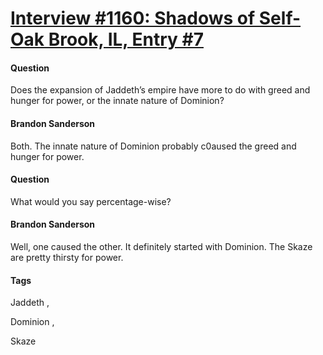 # [Interview #1160: Shadows of Self-Oak Brook, IL, Entry #7](https://www.theoryland.com/intvmain.php?i=1160#7)

#### Question

Does the expansion of Jaddeth’s empire have more to do with greed and hunger for power, or the innate nature of Dominion?

#### Brandon Sanderson

Both. The innate nature of Dominion probably c0aused the greed and hunger for power.

#### Question

What would you say percentage-wise?

#### Brandon Sanderson

Well, one caused the other. It definitely started with Dominion. The Skaze are pretty thirsty for power.

#### Tags

Jaddeth
,

Dominion
,

Skaze

